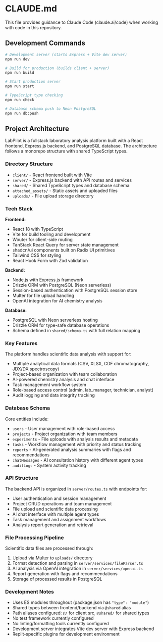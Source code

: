 # CLAUDE.md

This file provides guidance to Claude Code (claude.ai/code) when working with code in this repository.

## Development Commands

```bash
# Development server (starts Express + Vite dev server)
npm run dev

# Build for production (builds client + server)
npm run build

# Start production server
npm run start

# TypeScript type checking
npm run check

# Database schema push to Neon PostgreSQL
npm run db:push
```

## Project Architecture

LabPilot is a fullstack laboratory analysis platform built with a React frontend, Express.js backend, and PostgreSQL database. The architecture follows a monorepo structure with shared TypeScript types.

### Directory Structure

- `client/` - React frontend built with Vite
- `server/` - Express.js backend with API routes and services  
- `shared/` - Shared TypeScript types and database schema
- `attached_assets/` - Static assets and uploaded files
- `uploads/` - File upload storage directory

### Tech Stack

**Frontend:**
- React 18 with TypeScript
- Vite for build tooling and development
- Wouter for client-side routing
- TanStack React Query for server state management
- shadcn/ui components built on Radix UI primitives
- Tailwind CSS for styling
- React Hook Form with Zod validation

**Backend:**
- Node.js with Express.js framework
- Drizzle ORM with PostgreSQL (Neon serverless)
- Session-based authentication with PostgreSQL session store
- Multer for file upload handling
- OpenAI integration for AI chemistry analysis

**Database:**
- PostgreSQL with Neon serverless hosting
- Drizzle ORM for type-safe database operations
- Schema defined in `shared/schema.ts` with full relation mapping

### Key Features

The platform handles scientific data analysis with support for:
- Multiple analytical data formats (CSV, XLSX, CDF chromatography, JDX/DX spectroscopy)
- Project-based organization with team collaboration
- AI-powered chemistry analysis and chat interface
- Task management workflow system
- Role-based access control (admin, lab_manager, technician, analyst)
- Audit logging and data integrity tracking

### Database Schema

Core entities include:
- `users` - User management with role-based access
- `projects` - Project organization with team members
- `experiments` - File uploads with analysis results and metadata
- `tasks` - Workflow management with priority and status tracking
- `reports` - AI-generated analysis summaries with flags and recommendations
- `chatMessages` - AI consultation history with different agent types
- `auditLogs` - System activity tracking

### API Structure

The backend API is organized in `server/routes.ts` with endpoints for:
- User authentication and session management
- Project CRUD operations and team management
- File upload and scientific data processing
- AI chat interface with multiple agent types
- Task management and assignment workflows
- Analysis report generation and retrieval

### File Processing Pipeline

Scientific data files are processed through:
1. Upload via Multer to `uploads/` directory
2. Format detection and parsing in `server/services/fileParser.ts`
3. AI analysis via OpenAI integration in `server/services/openai.ts`
4. Report generation with flags and recommendations
5. Storage of processed results in PostgreSQL

### Development Notes

- Uses ES modules throughout (package.json has `"type": "module"`)
- Shared types between frontend/backend via `@shared` alias
- Path aliases configured: `@/` for client src, `@shared/` for shared types
- No test framework currently configured
- No linting/formatting tools currently configured
- Development server integrates Vite dev server with Express backend
- Replit-specific plugins for development environment